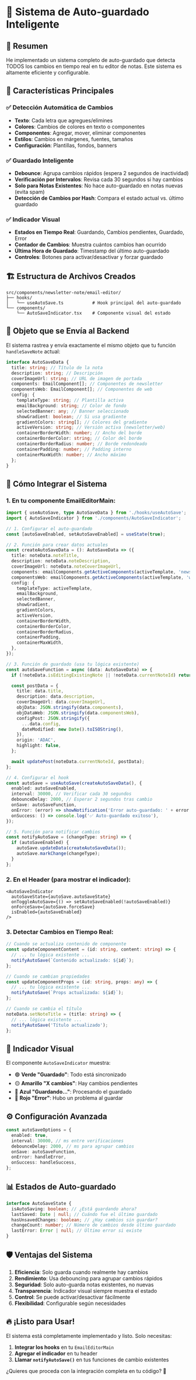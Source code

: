 # 🚀 Sistema de Auto-guardado Inteligente

## 📝 **Resumen**

He implementado un sistema completo de auto-guardado que detecta TODOS los cambios en tiempo real en tu editor de notas. Este sistema es altamente eficiente y configurable.

## 🎯 **Características Principales**

### ✅ **Detección Automática de Cambios**

- **Texto**: Cada letra que agregues/elimines
- **Colores**: Cambios de colores en texto o componentes
- **Componentes**: Agregar, mover, eliminar componentes
- **Estilos**: Cambios en márgenes, fuentes, tamaños
- **Configuración**: Plantillas, fondos, banners

### ✅ **Guardado Inteligente**

- **Debounce**: Agrupa cambios rápidos (espera 2 segundos de inactividad)
- **Verificación por Intervalos**: Revisa cada 30 segundos si hay cambios
- **Solo para Notas Existentes**: No hace auto-guardado en notas nuevas (evita spam)
- **Detección de Cambios por Hash**: Compara el estado actual vs. último guardado

### ✅ **Indicador Visual**

- **Estados en Tiempo Real**: Guardando, Cambios pendientes, Guardado, Error
- **Contador de Cambios**: Muestra cuántos cambios han ocurrido
- **Última Hora de Guardado**: Timestamp del último auto-guardado
- **Controles**: Botones para activar/desactivar y forzar guardado

## 🏗️ **Estructura de Archivos Creados**

```
src/components/newsletter-note/email-editor/
├── hooks/
│   └── useAutoSave.ts           # Hook principal del auto-guardado
└── components/
    └── AutoSaveIndicator.tsx    # Componente visual del estado
```

## 🔧 **Objeto que se Envía al Backend**

El sistema rastrea y envía exactamente el mismo objeto que tu función `handleSaveNote` actual:

```typescript
interface AutoSaveData {
  title: string; // Título de la nota
  description: string; // Descripción
  coverImageUrl: string; // URL de imagen de portada
  components: EmailComponent[]; // Componentes de newsletter
  componentsWeb: EmailComponent[]; // Componentes de web
  config: {
    templateType: string; // Plantilla activa
    emailBackground: string; // Color de fondo
    selectedBanner: any; // Banner seleccionado
    showGradient: boolean; // Si usa gradiente
    gradientColors: string[]; // Colores del gradiente
    activeVersion: string; // Versión activa (newsletter/web)
    containerBorderWidth: number; // Ancho del borde
    containerBorderColor: string; // Color del borde
    containerBorderRadius: number; // Borde redondeado
    containerPadding: number; // Padding interno
    containerMaxWidth: number; // Ancho máximo
  };
}
```

## 🚀 **Cómo Integrar el Sistema**

### 1. **En tu componente EmailEditorMain:**

```typescript
import { useAutoSave, type AutoSaveData } from './hooks/useAutoSave';
import { AutoSaveIndicator } from './components/AutoSaveIndicator';

// 1. Configurar el auto-guardado
const [autoSaveEnabled, setAutoSaveEnabled] = useState(true);

// 2. Función para crear datos actuales
const createAutoSaveData = (): AutoSaveData => ({
  title: noteData.noteTitle,
  description: noteData.noteDescription,
  coverImageUrl: noteData.noteCoverImageUrl,
  components: emailComponents.getActiveComponents(activeTemplate, 'newsletter'),
  componentsWeb: emailComponents.getActiveComponents(activeTemplate, 'web'),
  config: {
    templateType: activeTemplate,
    emailBackground,
    selectedBanner,
    showGradient,
    gradientColors,
    activeVersion,
    containerBorderWidth,
    containerBorderColor,
    containerBorderRadius,
    containerPadding,
    containerMaxWidth,
  },
});

// 3. Función de guardado (usa tu lógica existente)
const autoSaveFunction = async (data: AutoSaveData) => {
  if (!noteData.isEditingExistingNote || !noteData.currentNoteId) return;

  const postData = {
    title: data.title,
    description: data.description,
    coverImageUrl: data.coverImageUrl,
    objData: JSON.stringify(data.components),
    objDataWeb: JSON.stringify(data.componentsWeb),
    configPost: JSON.stringify({
      ...data.config,
      dateModified: new Date().toISOString(),
    }),
    origin: 'ADAC',
    highlight: false,
  };

  await updatePost(noteData.currentNoteId, postData);
};

// 4. Configurar el hook
const autoSave = useAutoSave(createAutoSaveData(), {
  enabled: autoSaveEnabled,
  interval: 30000, // Verificar cada 30 segundos
  debounceDelay: 2000, // Esperar 2 segundos tras cambio
  onSave: autoSaveFunction,
  onError: (error) => showNotification('Error auto-guardado: ' + error.message, 'error'),
  onSuccess: () => console.log('✅ Auto-guardado exitoso'),
});

// 5. Función para notificar cambios
const notifyAutoSave = (changeType: string) => {
  if (autoSaveEnabled) {
    autoSave.updateData(createAutoSaveData());
    autoSave.markChange(changeType);
  }
};
```

### 2. **En el Header (para mostrar el indicador):**

```tsx
<AutoSaveIndicator
  autoSaveState={autoSave.autoSaveState}
  onToggleAutoSave={() => setAutoSaveEnabled(!autoSaveEnabled)}
  onForceSave={autoSave.forceSave}
  isEnabled={autoSaveEnabled}
/>
```

### 3. **Detectar Cambios en Tiempo Real:**

```typescript
// Cuando se actualiza contenido de componente
const updateComponentContent = (id: string, content: string) => {
  // ... tu lógica existente ...
  notifyAutoSave(`Contenido actualizado: ${id}`);
};

// Cuando se cambian propiedades
const updateComponentProps = (id: string, props: any) => {
  // ... tu lógica existente ...
  notifyAutoSave(`Props actualizada: ${id}`);
};

// Cuando se cambia el título
noteData.setNoteTitle = (title: string) => {
  // ... lógica existente ...
  notifyAutoSave('Título actualizado');
};
```

## 🎨 **Indicador Visual**

El componente `AutoSaveIndicator` muestra:

- 🟢 **Verde "Guardado"**: Todo está sincronizado
- 🟡 **Amarillo "X cambios"**: Hay cambios pendientes
- 🔵 **Azul "Guardando..."**: Procesando el guardado
- 🔴 **Rojo "Error"**: Hubo un problema al guardar

## ⚙️ **Configuración Avanzada**

```typescript
const autoSaveOptions = {
  enabled: true,
  interval: 30000, // ms entre verificaciones
  debounceDelay: 2000, // ms para agrupar cambios
  onSave: autoSaveFunction,
  onError: handleError,
  onSuccess: handleSuccess,
};
```

## 📊 **Estados de Auto-guardado**

```typescript
interface AutoSaveState {
  isAutoSaving: boolean; // ¿Está guardando ahora?
  lastSaved: Date | null; // Cuándo fue el último guardado
  hasUnsavedChanges: boolean; // ¿Hay cambios sin guardar?
  changeCount: number; // Número de cambios desde último guardado
  lastError: Error | null; // Último error si existe
}
```

## 🛡️ **Ventajas del Sistema**

1. **Eficiencia**: Solo guarda cuando realmente hay cambios
2. **Rendimiento**: Usa debouncing para agrupar cambios rápidos
3. **Seguridad**: Solo auto-guarda notas existentes, no nuevas
4. **Transparencia**: Indicador visual siempre muestra el estado
5. **Control**: Se puede activar/desactivar fácilmente
6. **Flexibilidad**: Configurable según necesidades

## 🔥 **¡Listo para Usar!**

El sistema está completamente implementado y listo. Solo necesitas:

1. **Integrar los hooks** en tu `EmailEditorMain`
2. **Agregar el indicador** en tu header
3. **Llamar `notifyAutoSave()`** en tus funciones de cambio existentes

¿Quieres que proceda con la integración completa en tu código? 🚀
